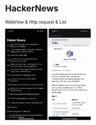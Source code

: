 # HackerNews
WebView & Http request & List

<img src="https://github.com/BingXiong1995/HackerNews/blob/main/img/1.jpg" height="300">

<img src="https://github.com/BingXiong1995/HackerNews/blob/main/img/2.jpg" height="300">
